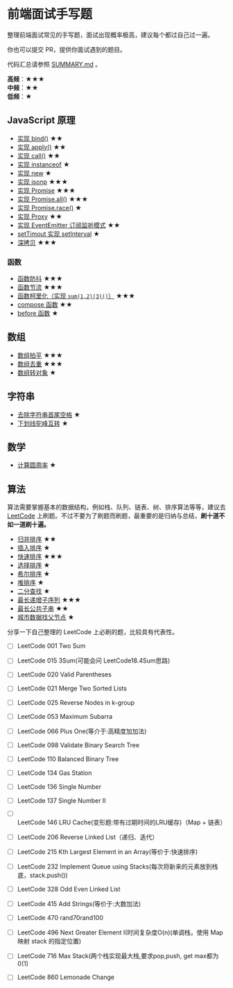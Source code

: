 # 前端面试手写题

整理前端面试常见的手写题，面试出现概率极高，建议每个都过自己过一遍。

你也可以提交 PR，提供你面试遇到的题目。

代码汇总请参照 [SUMMARY.md](./SUMMARY.md) 。

**高频**：★★★ </br>
**中频**：★★ </br>
**低频**：★ </br>

## JavaScript 原理

- [实现 bind()](./src/bind.js) ★★
- [实现 apply()](./src/apply.js) ★★
- [实现 call()](./src/call.js) ★★
- [实现 instanceof](./src/instanceof.js) ★
- [实现 new](./src/new.js) ★
- [实现 jsonp](./src/jsonp.js) ★★★
- [实现 Promise](./src/promise.js) ★★★
- [实现 Promise.all()](./src/promiseAll.js) ★★★
- [实现 Promise.race()](./src/promiseRace.js) ★
- [实现 Proxy](./src/proxy.js) ★★
- [实现 EventEmitter 订阅监听模式](./src/subscribe.js) ★★
- [setTimout 实现 setInterval](./src/interval.js) ★
- [深拷贝](./src/deepclone.js)  ★★★


### 函数

- [函数防抖](./src/debounce.js) ★★★
- [函数节流](./src/throttle.js) ★★★
- [函数柯里化（实现 `sum(1,2)(3)()`）](./src/curry.js) ★★★
- [compose 函数](./src/compose.js) ★★
- [before 函数](./src/before.js) ★


## 数组

- [数组拍平](./src/flatten.js) ★★★
- [数组去重](./src/unique.js) ★★★
- [数组转对象](./src/array2Object.js) ★

## 字符串

- [去除字符串首尾空格](./src/trim.js) ★
- [下划线驼峰互转](./src/camel.js) ★

## 数学

- [计算圆周率](./src/pi.js) ★

## 算法

算法需要掌握基本的数据结构，例如栈、队列、链表、树、排序算法等等，建议去 [LeetCode](https://leetcode-cn.com/) 上刷题。不过不要为了刷题而刷题，最重要的是归纳与总结，**刷十道不如一道刷十遍。**

- [归并排序](./src/mergeSort.js) ★★
- [插入排序](./src/insertionSort.js) ★
- [快速排序](./src/quickSort.js) ★★★
- [选择排序](./src/selectionSort.js) ★
- [希尔排序](./src/shellSort.js) ★
- [堆排序](./src/heapSort.js) ★
- [二分查找](./src/binarySearch.js) ★
- [最长递增子序列](./src/lis.js) ★★★
- [最长公共子串](./src/longestCommonPrefix.js) ★★
- [城市数据找父节点](./src/city.js) ★


分享一下自己整理的 LeetCode 上必刷的题，比较具有代表性。

- [ ] LeetCode 001 Two Sum
- [ ] LeetCode 015 3Sum(可能会问 LeetCode18.4Sum思路)
- [ ] LeetCode 020 Valid Parentheses
- [ ] LeetCode 021 Merge Two Sorted Lists
- [ ] LeetCode 025 Reverse Nodes in k-group
- [ ] LeetCode 053 Maximum Subarra
- [ ] LeetCode 066 Plus One(等介于:高精度加加法)
- [ ] LeetCode 098 Validate Binary Search Tree
- [ ] LeetCode 110 Balanced Binary Tree
- [ ] LeetCode 134 Gas Station
- [ ] LeetCode 136 Single Number
- [ ] LeetCode 137 Single Number II
- [ ] LeetCode 146 LRU Cache(变形题:带有过期时间的LRU缓存)（Map + 链表）
- [ ] LeetCode 206 Reverse Linked List（递归、迭代）
- [ ] LeetCode 215 Kth Largest Element in an Array(等价于:快速排序)
- [ ] LeetCode 232 Implement Queue using Stacks(每次将新来的元素放到栈底，stack.push())
- [ ] LeetCode 328 Odd Even Linked List
- [ ] LeetCode 415 Add Strings(等价于:大数加法)
- [ ] LeetCode 470 rand70rand100
- [ ] LeetCode 496 Next Greater Element I(时间复杂度O(n)(单调栈，使用 Map 映射 stack 的指定位置)
- [ ] LeetCode 716 Max Stack(两个栈实现最大栈,要求pop,push, get max都为0(1)
- [ ] LeetCode 860 Lemonade Change


